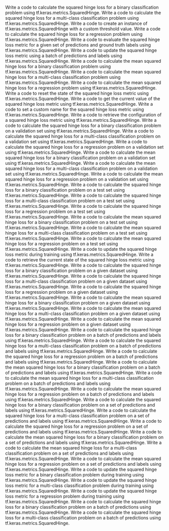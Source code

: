 Write a code to calculate the squared hinge loss for a binary classification problem using tf.keras.metrics.SquaredHinge.
Write a code to calculate the squared hinge loss for a multi-class classification problem using tf.keras.metrics.SquaredHinge.
Write a code to create an instance of tf.keras.metrics.SquaredHinge with a custom threshold value.
Write a code to calculate the squared hinge loss for a regression problem using tf.keras.metrics.SquaredHinge.
Write a code to evaluate the squared hinge loss metric for a given set of predictions and ground truth labels using tf.keras.metrics.SquaredHinge.
Write a code to update the squared hinge loss metric using a batch of predictions and labels using tf.keras.metrics.SquaredHinge.
Write a code to calculate the mean squared hinge loss for a binary classification problem using tf.keras.metrics.SquaredHinge.
Write a code to calculate the mean squared hinge loss for a multi-class classification problem using tf.keras.metrics.SquaredHinge.
Write a code to calculate the mean squared hinge loss for a regression problem using tf.keras.metrics.SquaredHinge.
Write a code to reset the state of the squared hinge loss metric using tf.keras.metrics.SquaredHinge.
Write a code to get the current value of the squared hinge loss metric using tf.keras.metrics.SquaredHinge.
Write a code to set a custom name for the squared hinge loss metric using tf.keras.metrics.SquaredHinge.
Write a code to retrieve the configuration of a squared hinge loss metric using tf.keras.metrics.SquaredHinge.
Write a code to calculate the squared hinge loss for a binary classification problem on a validation set using tf.keras.metrics.SquaredHinge.
Write a code to calculate the squared hinge loss for a multi-class classification problem on a validation set using tf.keras.metrics.SquaredHinge.
Write a code to calculate the squared hinge loss for a regression problem on a validation set using tf.keras.metrics.SquaredHinge.
Write a code to calculate the mean squared hinge loss for a binary classification problem on a validation set using tf.keras.metrics.SquaredHinge.
Write a code to calculate the mean squared hinge loss for a multi-class classification problem on a validation set using tf.keras.metrics.SquaredHinge.
Write a code to calculate the mean squared hinge loss for a regression problem on a validation set using tf.keras.metrics.SquaredHinge.
Write a code to calculate the squared hinge loss for a binary classification problem on a test set using tf.keras.metrics.SquaredHinge.
Write a code to calculate the squared hinge loss for a multi-class classification problem on a test set using tf.keras.metrics.SquaredHinge.
Write a code to calculate the squared hinge loss for a regression problem on a test set using tf.keras.metrics.SquaredHinge.
Write a code to calculate the mean squared hinge loss for a binary classification problem on a test set using tf.keras.metrics.SquaredHinge.
Write a code to calculate the mean squared hinge loss for a multi-class classification problem on a test set using tf.keras.metrics.SquaredHinge.
Write a code to calculate the mean squared hinge loss for a regression problem on a test set using tf.keras.metrics.SquaredHinge.
Write a code to update the squared hinge loss metric during training using tf.keras.metrics.SquaredHinge.
Write a code to retrieve the current state of the squared hinge loss metric using tf.keras.metrics.SquaredHinge.
Write a code to calculate the squared hinge loss for a binary classification problem on a given dataset using tf.keras.metrics.SquaredHinge.
Write a code to calculate the squared hinge loss for a multi-class classification problem on a given dataset using tf.keras.metrics.SquaredHinge.
Write a code to calculate the squared hinge loss for a regression problem on a given dataset using tf.keras.metrics.SquaredHinge.
Write a code to calculate the mean squared hinge loss for a binary classification problem on a given dataset using tf.keras.metrics.SquaredHinge.
Write a code to calculate the mean squared hinge loss for a multi-class classification problem on a given dataset using tf.keras.metrics.SquaredHinge.
Write a code to calculate the mean squared hinge loss for a regression problem on a given dataset using tf.keras.metrics.SquaredHinge.
Write a code to calculate the squared hinge loss for a binary classification problem on a batch of predictions and labels using tf.keras.metrics.SquaredHinge.
Write a code to calculate the squared hinge loss for a multi-class classification problem on a batch of predictions and labels using tf.keras.metrics.SquaredHinge.
Write a code to calculate the squared hinge loss for a regression problem on a batch of predictions and labels using tf.keras.metrics.SquaredHinge.
Write a code to calculate the mean squared hinge loss for a binary classification problem on a batch of predictions and labels using tf.keras.metrics.SquaredHinge.
Write a code to calculate the mean squared hinge loss for a multi-class classification problem on a batch of predictions and labels using tf.keras.metrics.SquaredHinge.
Write a code to calculate the mean squared hinge loss for a regression problem on a batch of predictions and labels using tf.keras.metrics.SquaredHinge.
Write a code to calculate the squared hinge loss for a binary classification problem on a set of predictions and labels using tf.keras.metrics.SquaredHinge.
Write a code to calculate the squared hinge loss for a multi-class classification problem on a set of predictions and labels using tf.keras.metrics.SquaredHinge.
Write a code to calculate the squared hinge loss for a regression problem on a set of predictions and labels using tf.keras.metrics.SquaredHinge.
Write a code to calculate the mean squared hinge loss for a binary classification problem on a set of predictions and labels using tf.keras.metrics.SquaredHinge.
Write a code to calculate the mean squared hinge loss for a multi-class classification problem on a set of predictions and labels using tf.keras.metrics.SquaredHinge.
Write a code to calculate the mean squared hinge loss for a regression problem on a set of predictions and labels using tf.keras.metrics.SquaredHinge.
Write a code to update the squared hinge loss metric for a binary classification problem during training using tf.keras.metrics.SquaredHinge.
Write a code to update the squared hinge loss metric for a multi-class classification problem during training using tf.keras.metrics.SquaredHinge.
Write a code to update the squared hinge loss metric for a regression problem during training using tf.keras.metrics.SquaredHinge.
Write a code to calculate the squared hinge loss for a binary classification problem on a batch of predictions using tf.keras.metrics.SquaredHinge.
Write a code to calculate the squared hinge loss for a multi-class classification problem on a batch of predictions using tf.keras.metrics.SquaredHinge.
